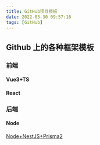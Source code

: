 ```yaml
---
title: GitHub项目模板
date: 2022-03-30 09:57:16
tags: [GitHub]
---
```


## Github 上的各种框架模板

<!-- more -->

### 前端

#### Vue3+TS

#### React

### 后端

#### Node

[Node+NestJS+Prisma2](https://github.com/mingyang91/ticketing)


